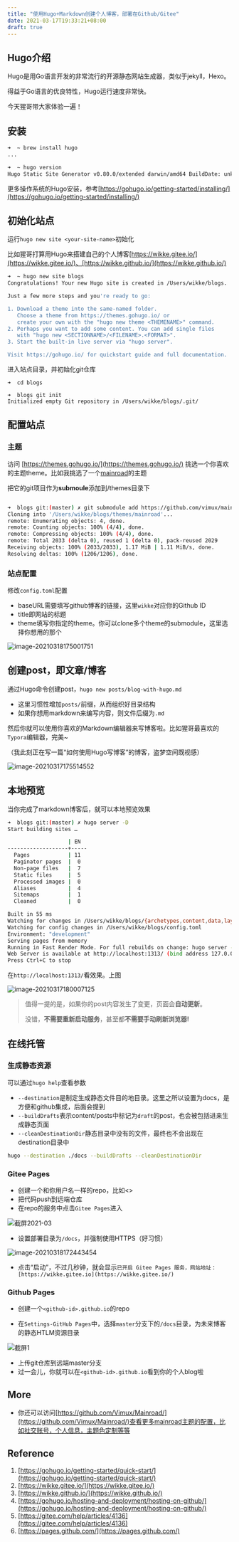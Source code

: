 ```yaml
---
title: "使用Hugo+Markdown创建个人博客，部署在Github/Gitee"
date: 2021-03-17T19:33:21+08:00
draft: true
---
```


## Hugo介绍

Hugo是用Go语言开发的非常流行的开源静态网站生成器，类似于jekyll，Hexo。

得益于Go语言的优良特性，Hugo运行速度非常快。

今天猩哥带大家体验一遍！

## 安装

```bash
➜  ~ brew install hugo
...

➜  ~ hugo version
Hugo Static Site Generator v0.80.0/extended darwin/amd64 BuildDate: unknown
```

更多操作系统的Hugo安装，参考[https://gohugo.io/getting-started/installing/](https://gohugo.io/getting-started/installing/)

## 初始化站点

运行`hugo new site <your-site-name>`初始化

比如猩哥打算用Hugo来搭建自己的个人博客[https://wikke.gitee.io/](https://wikke.gitee.io/)、[https://wikke.github.io/](https://wikke.github.io/)

```bash
➜  ~ hugo new site blogs
Congratulations! Your new Hugo site is created in /Users/wikke/blogs.

Just a few more steps and you're ready to go:

1. Download a theme into the same-named folder.
   Choose a theme from https://themes.gohugo.io/ or
   create your own with the "hugo new theme <THEMENAME>" command.
2. Perhaps you want to add some content. You can add single files
   with "hugo new <SECTIONNAME>/<FILENAME>.<FORMAT>".
3. Start the built-in live server via "hugo server".

Visit https://gohugo.io/ for quickstart guide and full documentation.
```

进入站点目录，并初始化git仓库

```
➜  cd blogs

➜  blogs git init
Initialized empty Git repository in /Users/wikke/blogs/.git/

```

## 配置站点

### 主题

访问 [https://themes.gohugo.io/](https://themes.gohugo.io/) 挑选一个你喜欢的主题theme。比如我挑选了一个[mainroad](https://themes.gohugo.io/mainroad/)的主题

把它的git项目作为**submoule**添加到<site>/themes目录下

```bash

➜  blogs git:(master) ✗ git submodule add https://github.com/vimux/mainroad themes/mainroad
Cloning into '/Users/wikke/blogs/themes/mainroad'...
remote: Enumerating objects: 4, done.
remote: Counting objects: 100% (4/4), done.
remote: Compressing objects: 100% (4/4), done.
remote: Total 2033 (delta 0), reused 1 (delta 0), pack-reused 2029
Receiving objects: 100% (2033/2033), 1.17 MiB | 1.11 MiB/s, done.
Resolving deltas: 100% (1206/1206), done.
```

### 站点配置

修改`config.toml`配置

- baseURL需要填写github博客的链接，这里`wikke`对应你的Github ID
- title即网站的标题
- theme填写你指定的theme。你可以clone多个theme的submodule，这里选择你想用的那个

![image-20210318175001751](blog-with-hugo.assets/image-20210318175001751.png)

## 创建post，即文章/博客

通过Hugo命令创建post，`hugo new posts/blog-with-hugo.md`

- 这里习惯性增加`posts/`前缀，从而组织好目录结构
- 如果你想用markdown来编写内容，则文件后缀为`.md`

然后你就可以使用你喜欢的Markdown编辑器来写博客啦。比如猩哥最喜欢的`Typora`编辑器，完美~

（我此刻正在写一篇“如何使用Hugo写博客”的博客，盗梦空间既视感）

![image-20210317175514552](blog-with-hugo.assets/image-20210317175514552.png)

## 本地预览

当你完成了markdown博客后，就可以本地预览效果

```bash
➜  blogs git:(master) ✗ hugo server -D
Start building sites …

                   | EN
-------------------+-----
  Pages            | 11
  Paginator pages  |  0
  Non-page files   |  7
  Static files     |  5
  Processed images |  0
  Aliases          |  4
  Sitemaps         |  1
  Cleaned          |  0

Built in 55 ms
Watching for changes in /Users/wikke/blogs/{archetypes,content,data,layouts,static,themes}
Watching for config changes in /Users/wikke/blogs/config.toml
Environment: "development"
Serving pages from memory
Running in Fast Render Mode. For full rebuilds on change: hugo server --disableFastRender
Web Server is available at http://localhost:1313/ (bind address 127.0.0.1)
Press Ctrl+C to stop
```

在`http://localhost:1313/`看效果。上图

![image-20210317180007125](blog-with-hugo.assets/image-20210317180007125.png)

>  值得一提的是，如果你的post内容发生了变更，页面会**自动更新**。
>
> 没错，**不需要重新启动服务**，甚至都**不需要手动刷新浏览器!**

## 在线托管

### 生成静态资源

可以通过`hugo help`查看参数

- `--destination`是制定生成静态文件目的地目录。这里之所以设置为docs，是方便和github集成，后面会提到
- `--buildDrafts`表示content/posts中标记为`draft`的post，也会被包括进来生成静态页面
- `--cleanDestinationDir`静态目录中没有的文件，最终也不会出现在destination目录中

```bash
hugo --destination ./docs --buildDrafts --cleanDestinationDir
```

### Gitee Pages

- 创建一个和你用户名一样的repo，比如<>
- 把代码push到远端仓库
- 在repo的服务中点击`Gitee Pages`进入

![截屏2021-03](blog-with-hugo.assets/截屏2021-03.png)

- 设置部署目录为`/docs`，并强制使用HTTPS（好习惯）

![image-20210318172443454](blog-with-hugo.assets/image-20210318172443454.png)

- 点击“启动”，不过几秒钟，就会显示`已开启 Gitee Pages 服务，网站地址： [https://wikke.gitee.io](https://wikke.gitee.io/)`

### Github Pages

- 创建一个`<github-id>.github.io`的repo

- 在`Settings-GitHub Pages`中，选择`master`分支下的`/docs`目录，为未来博客的静态HTLM资源目录

![截屏1](blog-with-hugo.assets/截屏1.png)

- 上传git仓库到远端master分支
- 过一会儿，你就可以在`<github-id>.github.io`看到你的个人blog啦

##  More

- 你还可以访问[https://github.com/Vimux/Mainroad/](https://github.com/Vimux/Mainroad/)查看更多mainroad主题的配置，比如社交账号，个人信息，主题色定制等等

## Reference

1. [https://gohugo.io/getting-started/quick-start/](https://gohugo.io/getting-started/quick-start/)
2. [https://wikke.gitee.io/](https://wikke.gitee.io/)
3. [https://wikke.github.io/](https://wikke.github.io/)
4. [https://gohugo.io/hosting-and-deployment/hosting-on-github/](https://gohugo.io/hosting-and-deployment/hosting-on-github/)
5. [https://gitee.com/help/articles/4136](https://gitee.com/help/articles/4136)
6. [https://pages.github.com/](https://pages.github.com/)

